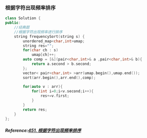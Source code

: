 ### 根据字符出现频率排序
```cpp
class Solution {
public:
    //经典题
    //根据字符出现频率进行排序
    string frequencySort(string s) {
        unordered_map<char,int>umap;
        string res="";
        for(char ch : s)
            umap[ch]++;
        auto comp = [&](pair<char,int>& a ,pair<char,int>& b){
            return a.second > b.second;
        };
        vector< pair<char,int> >arr(umap.begin(),umap.end());
        sort(arr.begin(),arr.end(),comp);
        
        for(auto v : arr){
            for(int i=0;i<v.second;i++){
                res+=v.first;
            }
        }
        return res;
    }
};
```

##### Reference:[451. 根据字符出现频率排序](https://leetcode.cn/problems/sort-characters-by-frequency/)